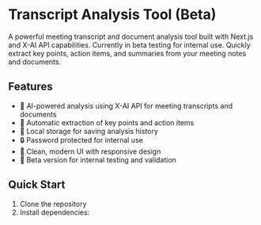 # Transcript Analysis Tool (Beta)

A powerful meeting transcript and document analysis tool built with Next.js and X-AI API capabilities. Currently in beta testing for internal use. Quickly extract key points, action items, and summaries from your meeting notes and documents.

## Features

- 🤖 AI-powered analysis using X-AI API for meeting transcripts and documents
- 📝 Automatic extraction of key points and action items 
- 💾 Local storage for saving analysis history
- 🔒 Password protected for internal use
- 🎨 Clean, modern UI with responsive design
- 🧪 Beta version for internal testing and validation

## Quick Start

1. Clone the repository
2. Install dependencies:
